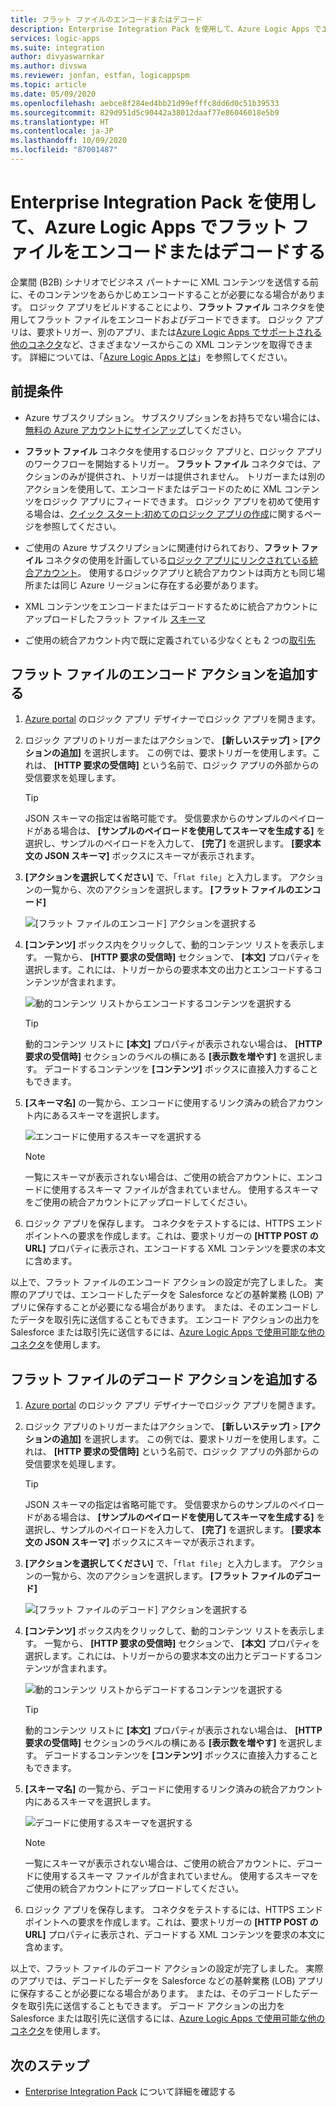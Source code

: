 ```yaml
---
title: フラット ファイルのエンコードまたはデコード
description: Enterprise Integration Pack を使用して、Azure Logic Apps でエンタープライズ統合用のフラット ファイルをエンコードまたはデコードする
services: logic-apps
ms.suite: integration
author: divyaswarnkar
ms.author: divswa
ms.reviewer: jonfan, estfan, logicappspm
ms.topic: article
ms.date: 05/09/2020
ms.openlocfilehash: aebce8f284ed4bb21d99efffc8dd6d0c51b39533
ms.sourcegitcommit: 829d951d5c90442a38012daaf77e86046018e5b9
ms.translationtype: HT
ms.contentlocale: ja-JP
ms.lasthandoff: 10/09/2020
ms.locfileid: "87001487"
---
```

# <a name="encode-and-decode-flat-files-in-azure-logic-apps-by-using-the-enterprise-integration-pack"></a>Enterprise Integration Pack を使用して、Azure Logic Apps でフラット ファイルをエンコードまたはデコードする

企業間 (B2B) シナリオでビジネス パートナーに XML コンテンツを送信する前に、そのコンテンツをあらかじめエンコードすることが必要になる場合があります。 ロジック アプリをビルドすることにより、**フラット ファイル** コネクタを使用してフラット ファイルをエンコードおよびデコードできます。 ロジック アプリは、要求トリガー、別のアプリ、または[Azure Logic Apps でサポートされる他のコネクタ](../connectors/apis-list.md)など、さまざまなソースからこの XML コンテンツを取得できます。 詳細については、「[Azure Logic Apps とは](logic-apps-overview.md)」を参照してください。

## <a name="prerequisites"></a>前提条件

* Azure サブスクリプション。 サブスクリプションをお持ちでない場合には、[無料の Azure アカウントにサインアップ](https://azure.microsoft.com/free/)してください。

* **フラット ファイル** コネクタを使用するロジック アプリと、ロジック アプリのワークフローを開始するトリガー。 **フラット ファイル** コネクタでは、アクションのみが提供され、トリガーは提供されません。 トリガーまたは別のアクションを使用して、エンコードまたはデコードのために XML コンテンツをロジック アプリにフィードできます。 ロジック アプリを初めて使用する場合は、[クイック スタート:初めてのロジック アプリの作成](../logic-apps/quickstart-create-first-logic-app-workflow.md)に関するページを参照してください。

* ご使用の Azure サブスクリプションに関連付けられており、**フラット ファイル** コネクタの使用を計画している[ロジック アプリにリンクされている](./logic-apps-enterprise-integration-create-integration-account.md#link-account)[統合アカウント](../logic-apps/logic-apps-enterprise-integration-create-integration-account.md)。 使用するロジックアプリと統合アカウントは両方とも同じ場所または同じ Azure リージョンに存在する必要があります。

* XML コンテンツをエンコードまたはデコードするために統合アカウントにアップロードしたフラット ファイル [スキーマ](logic-apps-enterprise-integration-schemas.md)

* ご使用の統合アカウント内で既に定義されている少なくとも 2 つの[取引先](logic-apps-enterprise-integration-partners.md)

## <a name="add-flat-file-encode-action"></a>フラット ファイルのエンコード アクションを追加する

1. [Azure portal](https://portal.azure.com) のロジック アプリ デザイナーでロジック アプリを開きます。

1. ロジック アプリのトリガーまたはアクションで、 **[新しいステップ]**  >  **[アクションの追加]** を選択します。 この例では、要求トリガーを使用します。これは、 **[HTTP 要求の受信時]** という名前で、ロジック アプリの外部からの受信要求を処理します。

   > [!TIP]
   > JSON スキーマの指定は省略可能です。 受信要求からのサンプルのペイロードがある場合は、 **[サンプルのペイロードを使用してスキーマを生成する]** を選択し、サンプルのペイロードを入力して、 **[完了]** を選択します。 **[要求本文の JSON スキーマ]** ボックスにスキーマが表示されます。

1. **[アクションを選択してください]** で、「`flat file`」と入力します。 アクションの一覧から、次のアクションを選択します。 **[フラット ファイルのエンコード]**

   ![[フラット ファイルのエンコード] アクションを選択する](./media/logic-apps-enterprise-integration-flatfile/select-flat-file-encoding.png)

1. **[コンテンツ]** ボックス内をクリックして、動的コンテンツ リストを表示します。 一覧から、 **[HTTP 要求の受信時]** セクションで、 **[本文]** プロパティを選択します。これには、トリガーからの要求本文の出力とエンコードするコンテンツが含まれます。

   ![動的コンテンツ リストからエンコードするコンテンツを選択する](./media/logic-apps-enterprise-integration-flatfile/select-content-to-encode.png)

   > [!TIP]
   > 動的コンテンツ リストに **[本文]** プロパティが表示されない場合は、 **[HTTP 要求の受信時]** セクションのラベルの横にある **[表示数を増やす]** を選択します。
   > デコードするコンテンツを **[コンテンツ]** ボックスに直接入力することもできます。

1. **[スキーマ名]** の一覧から、エンコードに使用するリンク済みの統合アカウント内にあるスキーマを選択します。

   ![エンコードに使用するスキーマを選択する](./media/logic-apps-enterprise-integration-flatfile/select-schema-for-encoding.png)

   > [!NOTE]
   > 一覧にスキーマが表示されない場合は、ご使用の統合アカウントに、エンコードに使用するスキーマ ファイルが含まれていません。 使用するスキーマをご使用の統合アカウントにアップロードしてください。

1. ロジック アプリを保存します。 コネクタをテストするには、HTTPS エンドポイントへの要求を作成します。これは、要求トリガーの **[HTTP POST の URL]** プロパティに表示され、エンコードする XML コンテンツを要求の本文に含めます。

以上で、フラット ファイルのエンコード アクションの設定が完了しました。 実際のアプリでは、エンコードしたデータを Salesforce などの基幹業務 (LOB) アプリに保存することが必要になる場合があります。 または、そのエンコードしたデータを取引先に送信することもできます。 エンコード アクションの出力を Salesforce または取引先に送信するには、[Azure Logic Apps で使用可能な他のコネクタ](../connectors/apis-list.md)を使用します。

## <a name="add-flat-file-decode-action"></a>フラット ファイルのデコード アクションを追加する

1. [Azure portal](https://portal.azure.com) のロジック アプリ デザイナーでロジック アプリを開きます。

1. ロジック アプリのトリガーまたはアクションで、 **[新しいステップ]**  >  **[アクションの追加]** を選択します。 この例では、要求トリガーを使用します。これは、 **[HTTP 要求の受信時]** という名前で、ロジック アプリの外部からの受信要求を処理します。

   > [!TIP]
   > JSON スキーマの指定は省略可能です。 受信要求からのサンプルのペイロードがある場合は、 **[サンプルのペイロードを使用してスキーマを生成する]** を選択し、サンプルのペイロードを入力して、 **[完了]** を選択します。 **[要求本文の JSON スキーマ]** ボックスにスキーマが表示されます。

1. **[アクションを選択してください]** で、「`flat file`」と入力します。 アクションの一覧から、次のアクションを選択します。 **[フラット ファイルのデコード]**

   ![[フラット ファイルのデコード] アクションを選択する](./media/logic-apps-enterprise-integration-flatfile/select-flat-file-decoding.png)

1. **[コンテンツ]** ボックス内をクリックして、動的コンテンツ リストを表示します。 一覧から、 **[HTTP 要求の受信時]** セクションで、 **[本文]** プロパティを選択します。これには、トリガーからの要求本文の出力とデコードするコンテンツが含まれます。

   ![動的コンテンツ リストからデコードするコンテンツを選択する](./media/logic-apps-enterprise-integration-flatfile/select-content-to-decode.png)

   > [!TIP]
   > 動的コンテンツ リストに **[本文]** プロパティが表示されない場合は、 **[HTTP 要求の受信時]** セクションのラベルの横にある **[表示数を増やす]** を選択します。 デコードするコンテンツを **[コンテンツ]** ボックスに直接入力することもできます。

1. **[スキーマ名]** の一覧から、デコードに使用するリンク済みの統合アカウント内にあるスキーマを選択します。

   ![デコードに使用するスキーマを選択する](./media/logic-apps-enterprise-integration-flatfile/select-schema-for-decoding.png)

   > [!NOTE]
   > 一覧にスキーマが表示されない場合は、ご使用の統合アカウントに、デコードに使用するスキーマ ファイルが含まれていません。 使用するスキーマをご使用の統合アカウントにアップロードしてください。

1. ロジック アプリを保存します。 コネクタをテストするには、HTTPS エンドポイントへの要求を作成します。これは、要求トリガーの **[HTTP POST の URL]** プロパティに表示され、デコードする XML コンテンツを要求の本文に含めます。

以上で、フラット ファイルのデコード アクションの設定が完了しました。 実際のアプリでは、デコードしたデータを Salesforce などの基幹業務 (LOB) アプリに保存することが必要になる場合があります。 または、そのデコードしたデータを取引先に送信することもできます。 デコード アクションの出力を Salesforce または取引先に送信するには、[Azure Logic Apps で使用可能な他のコネクタ](../connectors/apis-list.md)を使用します。

## <a name="next-steps"></a>次のステップ

* [Enterprise Integration Pack](logic-apps-enterprise-integration-overview.md) について詳細を確認する
